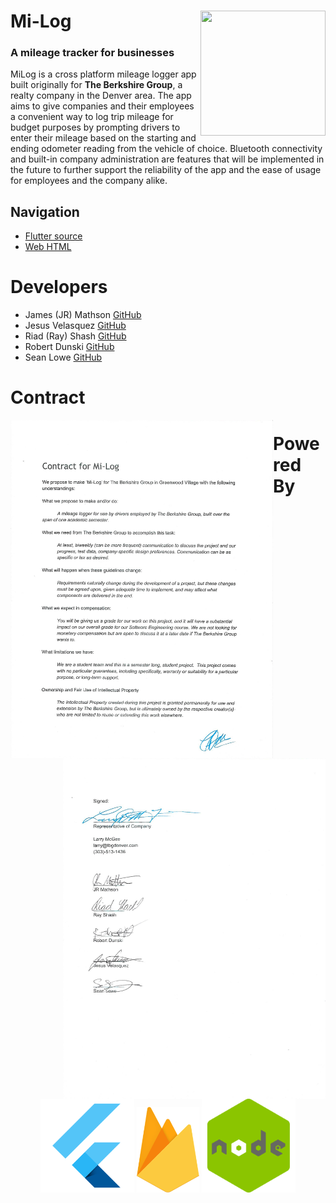 # Mi-Log <img src="https://github.com/seanlowe/milog/blob/master/icons/miLog.png" height=200 width=200 align=right>
### A mileage tracker for businesses
MiLog is a cross platform mileage logger app built originally for **The Berkshire Group**, a realty company in the Denver area. The 
app aims to give companies and their employees a convenient way to log trip mileage for budget purposes by prompting drivers to enter their mileage based on the starting and ending odometer reading from the vehicle of choice. Bluetooth connectivity and built-in company administration are features that will be implemented in the future to further support the reliability of the app and the ease of usage for employees and the company alike.

## Navigation

+ <a href="https://github.com/seanlowe/milog/tree/master/src/milog" target="_blank">Flutter source</a>
+ <a href="https://github.com/seanlowe/milog/tree/master/build/Web" target="_blank">Web HTML</a>

# Developers
<ul>
  <li>James (JR) Mathson <a href="https://github.com/sonofmath" target="_blank">GitHub</a></li> 
  <li>Jesus Velasquez <a href="https://github.com/chewy913" target="_blank">GitHub</a></li>
  <li>Riad (Ray) Shash <a href="https://github.com/Blackbird002" target="_blank">GitHub</a></li>
  <li>Robert Dunski <a href="https://github.com/rdunski" target="_blank">GitHub</a></li>
  <li>Sean Lowe <a href="https://github.com/seanlowe" target="_blank">GitHub</a></li>
</ul>

# Contract

<img align="left" width="420" src="icons/Contract-pg10001.jpg">
<img align="right" width="420" src="icons/Contract-pg10002.jpg">

# Powered By

<p align="center">
  <img width="150" src="icons/flutter-logo.png">
  <img width="100" src="icons/firebase-flame.png">
  <img width="150" src="icons/nodejslogo.png">
</p>
  

